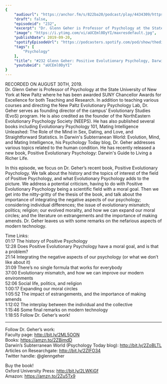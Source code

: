 ```yaml
---
{
	"audiourl": "https://anchor.fm/s/822ba20/podcast/play/4434309/https%3A%2F%2Fd3ctxlq1ktw2nl.cloudfront.net%2Fproduction%2F2019-7-30%2F22138507-44100-2-a5cffd9d132c9.m4a",
	"draft": false,
	"episodeid": "232",
	"excerpt": "Dr. Glenn Geher is Professor of Psychology at the State University of New York at New Paltz where he has been awarded SUNY Chancellor Awards for Excellence for both Teaching and Research. In addition to teaching various courses and directing the New Paltz Evolutionary Psychology Lab, Dr. Geher serves as founding director of the campus’ Evolutionary Studies (EvoS) program. He is also credited as the founder of the NorthEastern Evolutionary Psychology Society (NEEPS). He has also published several books including Evolutionary Psychology 101, Mating Intelligence Unleashed: The Role of the Mind in Sex, Dating, and Love, and Straightforward Statistics. In Darwin's Subterranean World: Evolution, Mind, and Mating Intelligence, his Psychology Today blog, Dr. Geher addresses various topics related to the human condition. He has recently released a new book, Positive Evolutionary Psychology: Darwin's Guide to Living a Richer Life.",
	"image": "https://i.ytimg.com/vi/aUCEml0DyYI/maxresdefault.jpg",
	"publishDate": 2019-09-20,
	"spotifyEpisodeUrl": "https://podcasters.spotify.com/pod/show/thedissenter/episodes/232-Glenn-Geher-Positive-Evolutionary-Psychology--Darwins-Guide-to-Living-a-Richer-Life-e55qu5",
	"tags": [
		"Psychology"
	],
	"title": "#232 Glenn Geher: Positive Evolutionary Psychology, Darwin's Guide to Living a Richer Life",
	"youtubeid": "aUCEml0DyYI"
}
---
```

RECORDED ON AUGUST 30TH, 2019.  
Dr. Glenn Geher is Professor of Psychology at the State University of New York at New Paltz where he has been awarded SUNY Chancellor Awards for Excellence for both Teaching and Research. In addition to teaching various courses and directing the New Paltz Evolutionary Psychology Lab, Dr. Geher serves as founding director of the campus’ Evolutionary Studies (EvoS) program. He is also credited as the founder of the NorthEastern Evolutionary Psychology Society (NEEPS). He has also published several books including Evolutionary Psychology 101, Mating Intelligence Unleashed: The Role of the Mind in Sex, Dating, and Love, and Straightforward Statistics. In Darwin's Subterranean World: Evolution, Mind, and Mating Intelligence, his Psychology Today blog, Dr. Geher addresses various topics related to the human condition. He has recently released a new book, Positive Evolutionary Psychology: Darwin's Guide to Living a Richer Life.

In this episode, we focus on Dr. Geher’s recent book, Positive Evolutionary Psychology. We talk about the history and the topics of interest of the field of Positive Psychology, and what Evolutionary Psychology adds to the picture. We address a potential criticism, having to do with Positive Evolutionary Psychology being a scientific field with a moral goal. Then we get into the nitty-gritty of the thesis of the book, and talk about the importance of integrating the negative aspects of our psychology; considering individual differences; the issue of evolutionary mismatch; politics; religion; our evolved morality, and how we can expand our moral circles; and the literature on estrangements and the importance of making amends. Dr. Geher leaves us with some remarks on the nefarious aspects of modern technology. 

Time Links:  
<time>01:17</time> The history of Positive Psychology  
<time>12:28</time> Does Positive Evolutionary Psychology have a moral goal, and is that a problem?  
<time>21:14</time> Integrating the negative aspects of our psychology (or what we don’t like about it)  
<time>31:09</time> There’s no single formula that works for everybody  
<time>37:00</time> Evolutionary mismatch, and how we can improve our modern environments  
<time>52:06</time> Social life, politics, and religion  
<time>1:00:17</time> Expanding our moral circles  
<time>1:05:52</time> The impact of estrangements, and the importance of making amends   
<time>1:12:02</time> The interplay between the individual and the collective  
<time>1:15:46</time> Some final remarks on modern technology  
<time>1:18:55</time> Follow Dr. Geher’s work!

---

Follow Dr. Geher’s work:  
Faculty page: http://bit.ly/2ML5OON  
Books: https://amzn.to/2ZBimdD  
Darwin’s Subterranean World (Psychology Today blog): http://bit.ly/2ZoBLTL  
Articles on Researchgate: http://bit.ly/2ZlFO34  
Twitter handle: @glenngeher

Buy the book!  
Oxford University Press: http://bit.ly/2LWKiGf  
Amazon: https://amzn.to/2Zu5Tx9
